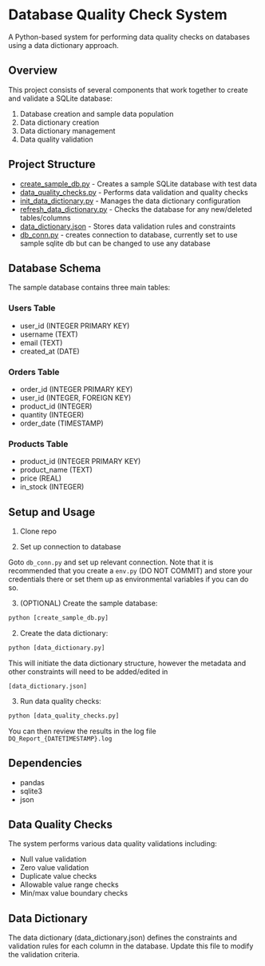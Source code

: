 # Database Quality Check System

A Python-based system for performing data quality checks on databases using a data dictionary approach.

## Overview

This project consists of several components that work together to create and validate a SQLite database:

1. Database creation and sample data population
2. Data dictionary creation
3. Data dictionary management
3. Data quality validation

## Project Structure

- [create_sample_db.py](create_sample_db.py) - Creates a sample SQLite database with test data
- [data_quality_checks.py](data_quality_checks.py) - Performs data validation and quality checks
- [init_data_dictionary.py](data_dictionary.py) - Manages the data dictionary configuration
- [refresh_data_dictionary.py](refresh_data_dictionary.py) - Checks the database for any new/deleted tables/columns
- [data_dictionary.json](data_dictionary.json) - Stores data validation rules and constraints
- [db_conn.py](db_conn.py) - creates connection to database, currently set to use sample sqlite db but can be changed to use any database

## Database Schema

The sample database contains three main tables:

### Users Table
- user_id (INTEGER PRIMARY KEY)
- username (TEXT)
- email (TEXT)
- created_at (DATE)

### Orders Table
- order_id (INTEGER PRIMARY KEY)
- user_id (INTEGER, FOREIGN KEY)
- product_id (INTEGER)
- quantity (INTEGER)
- order_date (TIMESTAMP)

### Products Table
- product_id (INTEGER PRIMARY KEY)
- product_name (TEXT)
- price (REAL)
- in_stock (INTEGER)

## Setup and Usage

1. Clone repo

2. Set up connection to database

Goto ```db_conn.py``` and set up relevant connection.  Note that it is recommended that you create a ```env.py``` (DO NOT COMMIT) and store your credentials there or set them up as environmental variables if you can do so.

3. (OPTIONAL) Create the sample database:
```python
python [create_sample_db.py]
```

2. Create the data dictionary:

```python
python [data_dictionary.py]
```

This will initiate the data dictionary structure, however the metadata and other constraints will need to be added/edited in 

```
[data_dictionary.json]
```

3. Run data quality checks:

```python
python [data_quality_checks.py]
```

You can then review the results in the log file ```DQ_Report_{DATETIMESTAMP}.log```

## Dependencies
- pandas
- sqlite3
- json

## Data Quality Checks
The system performs various data quality validations including:

- Null value validation
- Zero value validation
- Duplicate value checks
- Allowable value range checks
- Min/max value boundary checks

## Data Dictionary
The data dictionary (data_dictionary.json) defines the constraints and validation rules for each column in the database. Update this file to modify the validation criteria.
